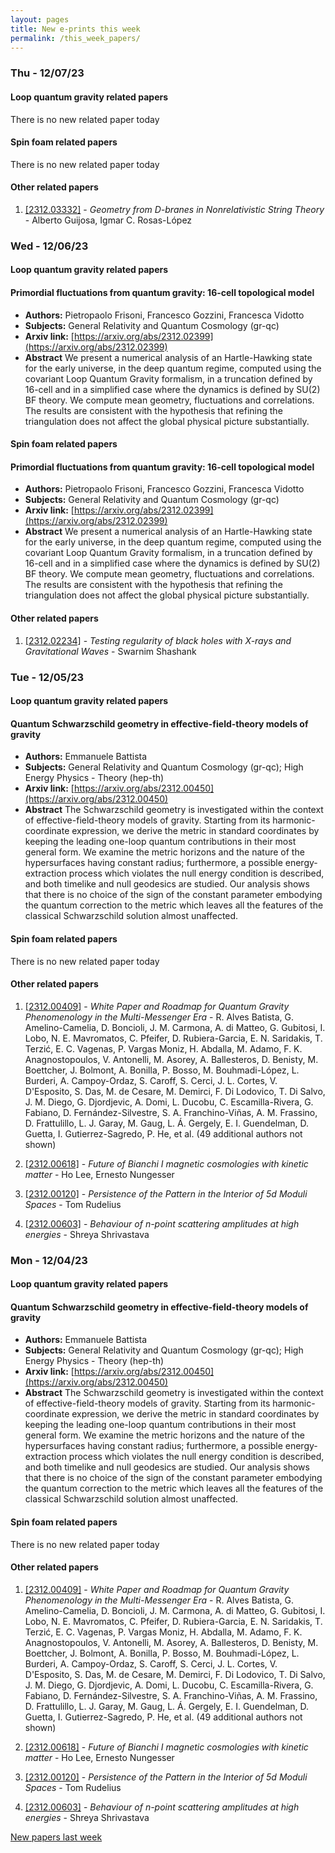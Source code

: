 ```yaml
---
layout: pages
title: New e-prints this week
permalink: /this_week_papers/
---
```




### Thu - 12/07/23

#### Loop quantum gravity related papers

There is no new related paper today 

#### Spin foam related papers

There is no new related paper today 



#### Other related papers

1. [[2312.03332]](https://arxiv.org/abs/2312.03332) - *Geometry from D-branes in Nonrelativistic String Theory* - Alberto Guijosa, Igmar C. Rosas-López



### Wed - 12/06/23

#### Loop quantum gravity related papers

#### **Primordial fluctuations from quantum gravity: 16-cell topological model**
 - **Authors:** Pietropaolo Frisoni, Francesco Gozzini, Francesca Vidotto
 - **Subjects:** General Relativity and Quantum Cosmology (gr-qc)
 - **Arxiv link:** [https://arxiv.org/abs/2312.02399](https://arxiv.org/abs/2312.02399)
 - **Abstract**
 We present a numerical analysis of an Hartle-Hawking state for the early universe, in the deep quantum regime, computed using the covariant Loop Quantum Gravity formalism, in a truncation defined by 16-cell and in a simplified case where the dynamics is defined by SU(2) BF theory. We compute mean geometry, fluctuations and correlations. The results are consistent with the hypothesis that refining the triangulation does not affect the global physical picture substantially. 

#### Spin foam related papers

#### **Primordial fluctuations from quantum gravity: 16-cell topological model**
 - **Authors:** Pietropaolo Frisoni, Francesco Gozzini, Francesca Vidotto
 - **Subjects:** General Relativity and Quantum Cosmology (gr-qc)
 - **Arxiv link:** [https://arxiv.org/abs/2312.02399](https://arxiv.org/abs/2312.02399)
 - **Abstract**
 We present a numerical analysis of an Hartle-Hawking state for the early universe, in the deep quantum regime, computed using the covariant Loop Quantum Gravity formalism, in a truncation defined by 16-cell and in a simplified case where the dynamics is defined by SU(2) BF theory. We compute mean geometry, fluctuations and correlations. The results are consistent with the hypothesis that refining the triangulation does not affect the global physical picture substantially. 



#### Other related papers

1. [[2312.02234]](https://arxiv.org/abs/2312.02234) - *Testing regularity of black holes with X-rays and Gravitational Waves* - Swarnim Shashank



### Tue - 12/05/23

#### Loop quantum gravity related papers

#### **Quantum Schwarzschild geometry in effective-field-theory models of  gravity**
 - **Authors:** Emmanuele Battista
 - **Subjects:** General Relativity and Quantum Cosmology (gr-qc); High Energy Physics - Theory (hep-th)
 - **Arxiv link:** [https://arxiv.org/abs/2312.00450](https://arxiv.org/abs/2312.00450)
 - **Abstract**
 The Schwarzschild geometry is investigated within the context of effective-field-theory models of gravity. Starting from its harmonic-coordinate expression, we derive the metric in standard coordinates by keeping the leading one-loop quantum contributions in their most general form. We examine the metric horizons and the nature of the hypersurfaces having constant radius; furthermore, a possible energy-extraction process which violates the null energy condition is described, and both timelike and null geodesics are studied. Our analysis shows that there is no choice of the sign of the constant parameter embodying the quantum correction to the metric which leaves all the features of the classical Schwarzschild solution almost unaffected. 

#### Spin foam related papers

There is no new related paper today 



#### Other related papers

1. [[2312.00409]](https://arxiv.org/abs/2312.00409) - *White Paper and Roadmap for Quantum Gravity Phenomenology in the  Multi-Messenger Era* - R. Alves Batista, G. Amelino-Camelia, D. Boncioli, J. M. Carmona, A. di Matteo, G. Gubitosi, I. Lobo, N. E. Mavromatos, C. Pfeifer, D. Rubiera-Garcia, E. N. Saridakis, T. Terzić, E. C. Vagenas, P. Vargas Moniz, H. Abdalla, M. Adamo, F. K. Anagnostopoulos, V. Antonelli, M. Asorey, A. Ballesteros, D. Benisty, M. Boettcher, J. Bolmont, A. Bonilla, P. Bosso, M. Bouhmadi-López, L. Burderi, A. Campoy-Ordaz, S. Caroff, S. Cerci, J. L. Cortes, V. D'Esposito, S. Das, M. de Cesare, M. Demirci, F. Di Lodovico, T. Di Salvo, J. M. Diego, G. Djordjevic, A. Domi, L. Ducobu, C. Escamilla-Rivera, G. Fabiano, D. Fernández-Silvestre, S. A. Franchino-Viñas, A. M. Frassino, D. Frattulillo, L. J. Garay, M. Gaug, L. Á. Gergely, E. I. Guendelman, D. Guetta, I. Gutierrez-Sagredo, P. He,  et al. (49 additional authors not shown)

1. [[2312.00618]](https://arxiv.org/abs/2312.00618) - *Future of Bianchi I magnetic cosmologies with kinetic matter* - Ho Lee, Ernesto Nungesser

1. [[2312.00120]](https://arxiv.org/abs/2312.00120) - *Persistence of the Pattern in the Interior of 5d Moduli Spaces* - Tom Rudelius

1. [[2312.00603]](https://arxiv.org/abs/2312.00603) - *Behaviour of n-point scattering amplitudes at high energies* - Shreya Shrivastava



### Mon - 12/04/23

#### Loop quantum gravity related papers

#### **Quantum Schwarzschild geometry in effective-field-theory models of  gravity**
 - **Authors:** Emmanuele Battista
 - **Subjects:** General Relativity and Quantum Cosmology (gr-qc); High Energy Physics - Theory (hep-th)
 - **Arxiv link:** [https://arxiv.org/abs/2312.00450](https://arxiv.org/abs/2312.00450)
 - **Abstract**
 The Schwarzschild geometry is investigated within the context of effective-field-theory models of gravity. Starting from its harmonic-coordinate expression, we derive the metric in standard coordinates by keeping the leading one-loop quantum contributions in their most general form. We examine the metric horizons and the nature of the hypersurfaces having constant radius; furthermore, a possible energy-extraction process which violates the null energy condition is described, and both timelike and null geodesics are studied. Our analysis shows that there is no choice of the sign of the constant parameter embodying the quantum correction to the metric which leaves all the features of the classical Schwarzschild solution almost unaffected. 

#### Spin foam related papers

There is no new related paper today 



#### Other related papers

1. [[2312.00409]](https://arxiv.org/abs/2312.00409) - *White Paper and Roadmap for Quantum Gravity Phenomenology in the  Multi-Messenger Era* - R. Alves Batista, G. Amelino-Camelia, D. Boncioli, J. M. Carmona, A. di Matteo, G. Gubitosi, I. Lobo, N. E. Mavromatos, C. Pfeifer, D. Rubiera-Garcia, E. N. Saridakis, T. Terzić, E. C. Vagenas, P. Vargas Moniz, H. Abdalla, M. Adamo, F. K. Anagnostopoulos, V. Antonelli, M. Asorey, A. Ballesteros, D. Benisty, M. Boettcher, J. Bolmont, A. Bonilla, P. Bosso, M. Bouhmadi-López, L. Burderi, A. Campoy-Ordaz, S. Caroff, S. Cerci, J. L. Cortes, V. D'Esposito, S. Das, M. de Cesare, M. Demirci, F. Di Lodovico, T. Di Salvo, J. M. Diego, G. Djordjevic, A. Domi, L. Ducobu, C. Escamilla-Rivera, G. Fabiano, D. Fernández-Silvestre, S. A. Franchino-Viñas, A. M. Frassino, D. Frattulillo, L. J. Garay, M. Gaug, L. Á. Gergely, E. I. Guendelman, D. Guetta, I. Gutierrez-Sagredo, P. He,  et al. (49 additional authors not shown)

1. [[2312.00618]](https://arxiv.org/abs/2312.00618) - *Future of Bianchi I magnetic cosmologies with kinetic matter* - Ho Lee, Ernesto Nungesser

1. [[2312.00120]](https://arxiv.org/abs/2312.00120) - *Persistence of the Pattern in the Interior of 5d Moduli Spaces* - Tom Rudelius

1. [[2312.00603]](https://arxiv.org/abs/2312.00603) - *Behaviour of n-point scattering amplitudes at high energies* - Shreya Shrivastava






[New papers last week]({{site.url}}/archived/weekly/pre-prints/2023/12/04/archived_weekly_papers.html)